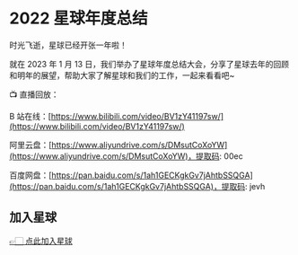 # 2022 星球年度总结

时光飞逝，星球已经开张一年啦！

就在 2023 年 1 月 13 日，我们举办了星球年度总结大会，分享了星球去年的回顾和明年的展望，帮助大家了解星球和我们的工作，一起来看看吧~

📺 直播回放：

B 站在线：[https://www.bilibili.com/video/BV1zY41197sw/](https://www.bilibili.com/video/BV1zY41197sw/)

阿里云盘：[https://www.aliyundrive.com/s/DMsutCoXoYW](https://www.aliyundrive.com/s/DMsutCoXoYW)，提取码: 00ec

百度网盘：[https://pan.baidu.com/s/1ah1GECKgkGv7jAhtbSSQGA](https://pan.baidu.com/s/1ah1GECKgkGv7jAhtbSSQGA)，提取码: jevh


## 加入星球

[👉🏻 点此加入星球](https://yuyuanweb.feishu.cn/wiki/SDtMwjR1DituVpkz5MLc3fZLnzb)
